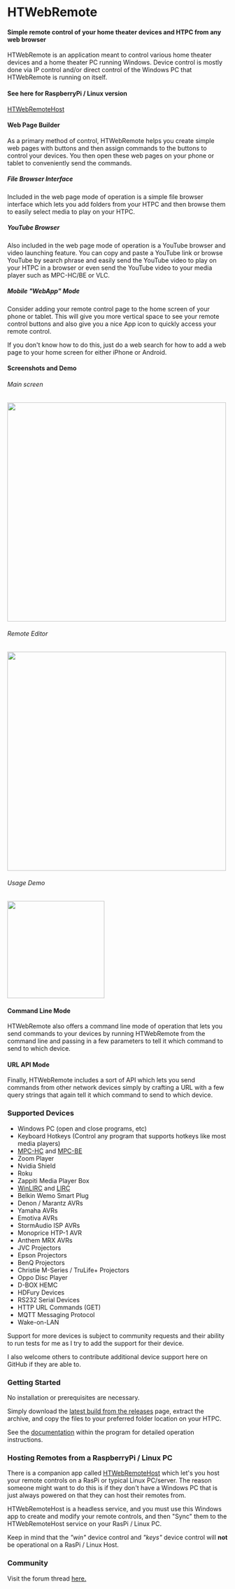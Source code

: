 # HTWebRemote
#### Simple remote control of your home theater devices and HTPC from any web browser

HTWebRemote is an application meant to control various home theater devices and a home theater PC running Windows. Device control is mostly done via IP control and/or direct control of the Windows PC that HTWebRemote is running on itself.

#### See here for RaspberryPi / Linux version

[HTWebRemoteHost](https://github.com/nicko88/HTWebRemoteHost)

#### Web Page Builder

As a primary method of control, HTWebRemote helps you create simple web pages with buttons and then assign commands to the buttons to control your devices.  You then open these web pages on your phone or tablet to conveniently send the commands.

##### File Browser Interface

Included in the web page mode of operation is a simple file browser interface which lets you add folders from your HTPC and then browse them to easily select media to play on your HTPC.

##### YouTube Browser

Also included in the web page mode of operation is a YouTube browser and video launching feature.  You can copy and paste a YouTube link or browse YouTube by search phrase and easily send the YouTube video to play on your HTPC in a browser or even send the YouTube video to your media player such as MPC-HC/BE or VLC.

##### Mobile "WebApp" Mode

Consider adding your remote control page to the home screen of your phone or tablet.  This will give you more vertical space to see your remote control buttons and also give you a nice App icon to quickly access your remote control.

If you don't know how to do this, just do a web search for how to add a web page to your home screen for either iPhone or Android.

#### Screenshots and Demo

###### Main screen
<img src="https://user-images.githubusercontent.com/1866075/156895323-74305af3-eaaa-4bc0-9876-a767fae0ceda.png" width="500px" />

###### Remote Editor
<img src="https://user-images.githubusercontent.com/1866075/139782414-25d768a2-dc89-4b72-99b6-c1d11ba1e5af.png" width="500px" />

###### Usage Demo
<img src="https://user-images.githubusercontent.com/1866075/80928497-78be2b00-8d6a-11ea-919a-03c93deb7be7.gif" width="222px" />

#### Command Line Mode

HTWebRemote also offers a command line mode of operation that lets you send commands to your devices by running HTWebRemote from the command line and passing in a few parameters to tell it which command to send to which device.

#### URL API Mode

Finally, HTWebRemote includes a sort of API which lets you send commands from other network devices simply by crafting a URL with a few query strings that again tell it which command to send to which device.

### Supported Devices

* Windows PC (open and close programs, etc)
* Keyboard Hotkeys (Control any program that supports hotkeys like most media players)
* [MPC-HC](https://github.com/clsid2/mpc-hc) and [MPC-BE](https://sourceforge.net/projects/mpcbe/)
* Zoom Player
* Nvidia Shield
* Roku
* Zappiti Media Player Box
* [WinLIRC](http://winlirc.sourceforge.net/) and [LIRC](https://www.lirc.org/)
* Belkin Wemo Smart Plug
* Denon / Marantz AVRs
* Yamaha AVRs
* Emotiva AVRs
* StormAudio ISP AVRs
* Monoprice HTP-1 AVR
* Anthem MRX AVRs
* JVC Projectors
* Epson Projectors
* BenQ Projectors
* Christie M-Series / TruLife+ Projectors
* Oppo Disc Player
* D-BOX HEMC
* HDFury Devices
* RS232 Serial Devices
* HTTP URL Commands (GET)
* MQTT Messaging Protocol
* Wake-on-LAN

Support for more devices is subject to community requests and their ability to run tests for me as I try to add the support for their device.

I also welcome others to contribute additional device support here on GitHub if they are able to.

### Getting Started

No installation or prerequisites are necessary.

Simply download the [latest build from the releases](https://github.com/nicko88/HTWebRemote/releases/latest) page, extract the archive, and copy the files to your preferred folder location on your HTPC.

See the [documentation](https://htmlpreview.github.io/?https://github.com/nicko88/HTWebRemote/blob/master/HTWebRemote/Util/html/doc.html) within the program for detailed operation instructions.

### Hosting Remotes from a RaspberryPi / Linux PC

There is a companion app called [HTWebRemoteHost](https://github.com/nicko88/HTWebRemoteHost) which let's you host your remote controls on a RasPi or typical Linux PC/server.  The reason someone might want to do this is if they don't have a Windows PC that is just always powered on that they can host their remotes from.

HTWebRemoteHost is a headless service, and you must use this Windows app to create and modify your remote controls, and then "Sync" them to the HTWebRemoteHost service on your RasPi / Linux PC.

Keep in mind that the *"win"* device control and *"keys"* device control will **not** be operational on a RasPi / Linux Host.

### Community

Visit the forum thread [here.](https://www.avsforum.com/threads/htwebremote-simple-remote-control-of-your-home-theater-devices-and-htpc-from-any-web-browser.3141648)